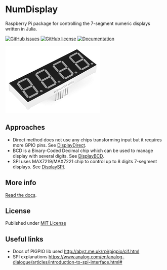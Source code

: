 # NumDisplay

Raspberry Pi package for controlling the 7-segment numeric displays written in Julia.

[![GitHub issues](https://img.shields.io/github/issues/metelkin/NumDisplay.jl.svg)](https://GitHub.com/metelkin/NumDisplay.jl/issues/)
[![GitHub license](https://img.shields.io/github/license/metelkin/NumDisplay.jl.svg)](https://github.com/metelkin/NumDisplay.jl/blob/master/LICENSE)
[![Documentation](https://img.shields.io/badge/docs-dev-blue.svg)](https://metelkin.github.io/NumDisplay.jl/dev)

![4-digit-display](./docs/src/4-digit-display.png)

## Approaches

- Direct method does not use any chips transforming input but it requires more GPIO pins. See [DisplayDirect](https://metelkin.github.io/NumDisplay.jl/dev/direct/).
- BCD is a Binary-Coded Decimal chip which can be used to manage display with several digits. See [DisplayBCD](https://metelkin.github.io/NumDisplay.jl/dev/bcd/).
- SPI uses MAX7219/MAX7221 chip to control up to 8 digits 7-segment displays. See [DisplaySPI](https://metelkin.github.io/NumDisplay.jl/dev/spi/).

## More info

[Read the docs](https://metelkin.github.io/NumDisplay.jl/dev).

## License

Published under [MIT License](LICENSE)

## Useful links

- Docs of PIGPIO lib used http://abyz.me.uk/rpi/pigpio/cif.html
- SPI explanations https://www.analog.com/en/analog-dialogue/articles/introduction-to-spi-interface.html#
